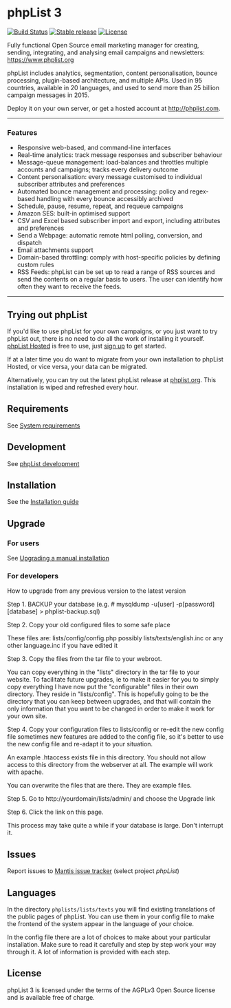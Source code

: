 # phpList 3

[![Build Status](https://travis-ci.org/phpList/phplist3.svg?branch=master)](https://travis-ci.org/phpList/phplist3)
[![Stable release](https://img.shields.io/badge/stable-3.3.4-blue.svg)](https://sourceforge.net/projects/phplist/files/phplist/)
[![License](https://poser.pugx.org/phplist/phplist4-core/license.svg)](https://www.gnu.org/licenses/agpl-3.0.en.html)

Fully functional Open Source email marketing manager for creating, sending, integrating, and analysing email campaigns and newsletters: https://www.phplist.org

phpList includes analytics, segmentation, content personalisation, bounce processing, plugin-based architecture, and multiple APIs. Used in 95 countries, available in 20 languages, and used to send more than 25 billion campaign messages in 2015.

Deploy it on your own server, or get a hosted account at http://phplist.com.

---

### Features

* Responsive web-based, and command-line interfaces
* Real-time analytics: track message responses and subscriber behaviour
* Message-queue management: load-balances and throttles multiple accounts and campaigns; tracks every delivery outcome
* Content personalisation: every message customised to individual subscriber attributes and preferences
* Automated bounce management and processing: policy and regex-based handling with every bounce accessibly archived
* Schedule, pause, resume, repeat, and requeue campaigns
* Amazon SES: built-in optimised support
* CSV and Excel based subscriber import and export, including attributes and preferences
* Send a Webpage: automatic remote html polling, conversion, and dispatch
* Email attachments support
* Domain-based throttling: comply with host-specific policies by defining custom rules
* RSS Feeds: phpList can be set up to read a range of RSS sources and send the contents on a regular basis to users. The user can identify how often they want to receive the feeds.

---

## Trying out phpList

If you'd like to use phpList for your own campaigns, or you just want to try phpList out, there is no need to do all the work of installing it yourself. [phpList Hosted](https://phplist.com) is free to use, just [sign up](https://phplist.com/register) to get started.

If at a later time you do want to migrate from your own installation to phpList Hosted, or vice versa, your data can be migrated.

Alternatively, you can try out the latest phpList release at [phplist.org](https://demo.phplist.org/lists/admin/). This installation is wiped and refreshed every hour.

## Requirements
See [System requirements](https://resources.phplist.com/system/start)

## Development
See [phpList development](https://resources.phplist.com/develop/start)

## Installation
See the [Installation guide](https://www.phplist.org/manual/ch028_installation.xhtml)

## Upgrade

### For users

See [Upgrading a manual installation](https://www.phplist.org/manual/ch031_upgrading.xhtml)

### For developers

How to upgrade from any previous version to the latest version

Step 1. BACKUP your database
(e.g. # mysqldump -u[user] -p[password] [database] > phplist-backup.sql)

Step 2. Copy your old configured files to some safe place

These files are:
	lists/config/config.php
        possibly lists/texts/english.inc or any other language.inc if you have edited it

Step 3. Copy the files from the tar file to your webroot.

You can copy everything in the "lists" directory in the tar file to your website.
To facilitate future upgrades, ie to make it easier for you to simply copy
everything I have now put the "configurable" files in their own directory. They
reside in "lists/config". This is hopefully going to be the directory that you can
keep between upgrades, and that will contain the only information that you want to be changed in order to make it work for your own site.

Step 4. Copy your configuration files to lists/config or re-edit the new config file
sometimes new features are added to the config file, so it's better to use
the new config file and re-adapt it to your situation.

An example .htaccess exists file in this directory. You should not allow
access to this directory from the webserver at all. The example will work with
apache.

You can overwrite the files that are there. They are example files.

Step 5. Go to http://yourdomain/lists/admin/ and choose the Upgrade link

Step 6. Click the link on this page.

This process may take quite a while if your database is large. Don't interrupt it.

## Issues

Report issues to [Mantis issue tracker](https://mantis.phplist.org/bug_report_page.php) (select project *phpList*)

## Languages
In the directory `phplists/lists/texts` you will find existing translations of the public
pages of phpList. You can use them in your config file to make the frontend of the system
appear in the language of your choice.

In the config file there are a lot of choices to make about your particular
installation. Make sure to read it carefully and step by step work your way through
it. A lot of information is provided with each step.

## License
phpList 3 is licensed under the terms of the AGPLv3 Open Source license and is available free of charge.
